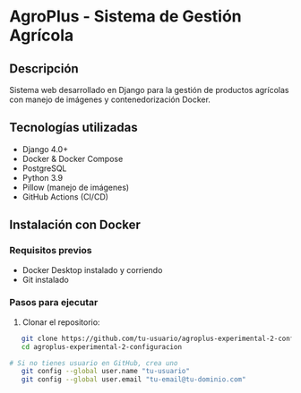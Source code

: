 # AgroPlus - Sistema de Gestión Agrícola

## Descripción
Sistema web desarrollado en Django para la gestión de productos agrícolas con manejo de imágenes y contenedorización Docker.

## Tecnologías utilizadas
- Django 4.0+
- Docker & Docker Compose
- PostgreSQL
- Python 3.9
- Pillow (manejo de imágenes)
- GitHub Actions (CI/CD)

## Instalación con Docker

### Requisitos previos
- Docker Desktop instalado y corriendo
- Git instalado

### Pasos para ejecutar
1. Clonar el repositorio:
```bash
   git clone https://github.com/tu-usuario/agroplus-experimental-2-configuracion.git
   cd agroplus-experimental-2-configuracion

# Si no tienes usuario en GitHub, crea uno
   git config --global user.name "tu-usuario"
   git config --global user.email "tu-email@tu-dominio.com"